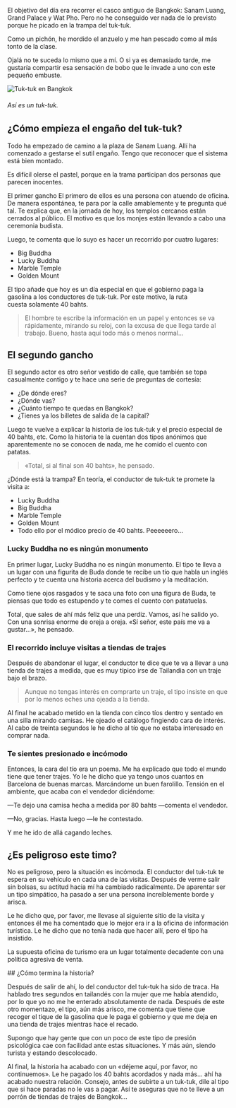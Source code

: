 El objetivo del día era recorrer el casco antiguo de Bangkok: Sanam Luang, Grand Palace y Wat Pho. Pero no he conseguido ver nada de lo previsto porque he picado en la trampa del tuk-tuk.

Como un pichón, he mordido el anzuelo y me han pescado como al más tonto de la clase.

Ojalá no te suceda lo mismo que a mí. O si ya es demasiado tarde, me gustaría compartir esa sensación de bobo que le invade a uno con este pequeño embuste.

![Tuk-tuk en Bangkok](https://lh3.googleusercontent.com/cGEXLG7HXcDfrAPPzsimCwUjylqQKUpx8WagSJ7bwGShPaMryGU5Q7n_qTR_SMzvmbTu2uBf8HwWNOz9wH60hwaYWruqEtXBl2Bx4PuiuXLC7-yp-p8fcWe6NFv6kAy928psP5VpuQQ14Ma5RQ29no1I-IKKM1xeTeXLK4e6hPqFJtrS1XwPaMDdSaq9nNKxi0HjO9JcbQZci0vBUEzTvTK9I-82WkMPe6YHPMnvNctw2RgYQtNYLvBJMC2QMNpdsfW_bqj3-1JaolBMkXamlA3VsA28WMmCJGhScX0C2XsxM-0rKXvPuRRj1ZRE3pRJPdLbFZmv4Wf9Ot8fb5_uegLcvDSVEnMC6gPei0GYUGVB7Qm_J8lPtls9wE7Ds9tOVX529gJnbGHgnS_Zg7T0nyBQJIAwION9p4xXarJHygopqvpbkjVisxAgk2VGa_cKE8JJ36Fu4t95QKlc7Agg4-os0H7p7_EJAcQjdqCcGtVa6UQopYu0Qv14ZvD9IOyAaJ-s32XNxAiYuhLUNvB7DslqyLi11HqgSF8T13kGBiqjqXnjRln2TbUMFpGixyytgJ195oyJualx4dZXbIUnD7ZjBjS6XMpRq3rqA_3VhS_0qtmd8NyGqPl25LGRBQ0uDV1ZzAtHOAR37rSNK0KHFqcRLuMXpHJeMiyfxQA9KfucX1w=w364-h477-no)

###### Así es un tuk-tuk.

## ¿Cómo empieza el engaño del tuk-tuk?

Todo ha empezado de camino a la plaza de Sanam Luang. Allí ha comenzado a gestarse el sutil engaño. Tengo que reconocer que el sistema está bien montado.

Es difícil olerse el pastel, porque en la trama participan dos personas que parecen inocentes.

El primer gancho
El primero de ellos es una persona con atuendo de oficina. De manera espontánea, te para por la calle amablemente y te pregunta qué tal. Te explica que, en la jornada de hoy, los templos cercanos están cerrados al público. El motivo es que los monjes están llevando a cabo una ceremonia budista.

Luego, te comenta que lo suyo es hacer un recorrido por cuatro lugares:

- Big Buddha
- Lucky Buddha
- Marble Temple
- Golden Mount

El tipo añade que hoy es un día especial en que el gobierno paga la gasolina a los conductores de tuk-tuk. Por este motivo, la ruta cuesta solamente 40 bahts.

> El hombre te escribe la información en un papel y entonces se va rápidamente, mirando su reloj, con la excusa de que llega tarde al trabajo. Bueno, hasta aquí todo más o menos normal...

## El segundo gancho

El segundo actor es otro señor vestido de calle, que también se topa casualmente contigo y te hace una serie de preguntas de cortesía:

- ¿De dónde eres?
- ¿Dónde vas?
- ¿Cuánto tiempo te quedas en Bangkok?
- ¿Tienes ya los billetes de salida de la capital?

Luego te vuelve a explicar la historia de los tuk-tuk y el precio especial de 40 bahts, etc. Como la historia te la cuentan dos tipos anónimos que aparentemente no se conocen de nada, me he comido el cuento con patatas.

> «Total, si al final son 40 bahts», he pensado.

¿Dónde está la trampa?
En teoría, el conductor de tuk-tuk te promete la visita a:

- Lucky Buddha
- Big Buddha
- Marble Temple
- Golden Mount
- Todo ello por el módico precio de 40 bahts. Peeeeeero...

### Lucky Buddha no es ningún monumento

En primer lugar, Lucky Buddha no es ningún monumento. El tipo te lleva a un lugar con una figurita de Buda donde te recibe un tío que habla un inglés perfecto y te cuenta una historia acerca del budismo y la meditación.

Como tiene ojos rasgados y te saca una foto con una figura de Buda, te piensas que todo es estupendo y te comes el cuento con patatuelas.

Total, que sales de ahí más feliz que una perdiz. Vamos, así he salido yo. Con una sonrisa enorme de oreja a oreja. «Sí señor, este país me va a gustar...», he pensado.

### El recorrido incluye visitas a tiendas de trajes

Después de abandonar el lugar, el conductor te dice que te va a llevar a una tienda de trajes a medida, que es muy típico irse de Tailandia con un traje bajo el brazo.

> Aunque no tengas interés en comprarte un traje, el tipo insiste en que por lo menos eches una ojeada a la tienda.

Al final he acabado metido en la tienda con cinco tíos dentro y sentado en una silla mirando camisas. He ojeado el catálogo fingiendo cara de interés. Al cabo de treinta segundos le he dicho al tío que no estaba interesado en comprar nada.

### Te sientes presionado e incómodo

Entonces, la cara del tío era un poema. Me ha explicado que todo el mundo tiene que tener trajes. Yo le he dicho que ya tengo unos cuantos en Barcelona de buenas marcas. Marcándome un buen farolillo. Tensión en el ambiente, que acaba con el vendedor diciéndome:

—Te dejo una camisa hecha a medida por 80 bahts —comenta el vendedor.

—No, gracias. Hasta luego —le he contestado.

Y me he ido de allá cagando leches.

## ¿Es peligroso este timo?

No es peligroso, pero la situación es incómoda. El conductor del tuk-tuk te espera en su vehículo en cada una de las visitas. Después de verme salir sin bolsas, su actitud hacia mí ha cambiado radicalmente. De aparentar ser un tipo simpático, ha pasado a ser una persona increíblemente borde y arisca.

Le he dicho que, por favor, me llevase al siguiente sitio de la visita y entonces él me ha comentado que lo mejor era ir a la oficina de información turística. Le he dicho que no tenía nada que hacer allí, pero el tipo ha insistido.

La supuesta oficina de turismo era un lugar totalmente decadente con una política agresiva de venta.

## ¿Cómo termina la historia?

Después de salir de ahí, lo del conductor del tuk-tuk ha sido de traca. Ha hablado tres segundos en tailandés con la mujer que me había atendido, por lo que yo no me he enterado absolutamente de nada. Después de este otro momentazo, el tipo, aún más arisco, me comenta que tiene que recoger el tique de la gasolina que le paga el gobierno y que me deja en una tienda de trajes mientras hace el recado.

Supongo que hay gente que con un poco de este tipo de presión psicológica cae con facilidad ante estas situaciones. Y más aún, siendo turista y estando descolocado.

Al final, la historia ha acabado con un «déjeme aquí, por favor, no continuemos». Le he pagado los 40 bahts acordados y nada más... ahí ha acabado nuestra relación. Consejo, antes de subirte a un tuk-tuk, dile al tipo que si hace paradas no le vas a pagar. Así te aseguras que no te lleve a un porrón de tiendas de trajes de Bangkok...